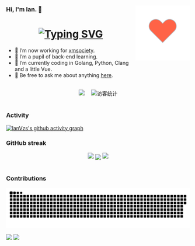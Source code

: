 ### Hi, I'm Ian. 👋 <img align="right" width="150px" src="https://raw.githubusercontent.com/IanVzs/IanVzs/master/assets/heart.svg"/>


<h1 align="center">
  <a href="https://ianvzs.gitee.io/" target="_blank">
<img src="https://readme-typing-svg.demolab.com?font=Fira+Code&pause=1000&color=D838F7&width=435&lines=Have+A+Nice+Day!" alt="Typing SVG"  align="center"/>  </a>
</h1>

- 🔭 I’m now working for [xmsociety](https://github.com/xmsociety/).
- 🌱 I’m a pupil of back-end learning. 
- 🤔 I’m currently coding in Golang, Python, Clang and a little Vue.
- 💬 Be free to ask me about anything [here](https://github.com/IanVzs/IanVzs/issues).

<br />
<div align="center">
  <a href="https://www.mongona.com" target="_blank"><img src="https://img.shields.io/badge/website-%E4%B8%AA%E4%BA%BA%E7%BD%91%E7%AB%99-blue"></a>&emsp;
<!-- 访客数统计徽标 -->
  <img src="https://visitor-badge.glitch.me/badge?page_id=IanVzs" alt="访客统计" /></div>
<br />

### Activity
[![IanVzs's github activity graph](https://github-readme-activity-graph.cyclic.app/graph?username=IanVzs&theme=dracula)](https://github.com/ashutosh00710/github-readme-activity-graph)

### GitHub streak
<!-- 连续提交代码天数记录 -->
<div align="center">
  <img width="150" src="https://cdn.jsdelivr.net/gh/sun0225SUN/photos/images/202108300310676.png" />
  <img align="center" src="https://github-readme-streak-stats.herokuapp.com/?user=IanVzs&theme=dark&hide_border=true" />
  <img width="150" src="https://cdn.jsdelivr.net/gh/sun0225SUN/photos/images/202108300312623.png" />
</div>
<br>

### Contributions
![](https://raw.githubusercontent.com/IanVzs/IanVzs/master/assets/github-contribution-grid-snake.svg)

<p>
<img src="https://github-readme-stats.vercel.app/api?username=IanVzs&show_icons=true&hide_border=true&count_private=true">
<img src="https://github-readme-stats.vercel.app/api/top-langs/?username=IanVzs&hide_border=true&hide=javascript,html,css,scss,shell,c%2B%2B,less,xslt,vue">
</p>

